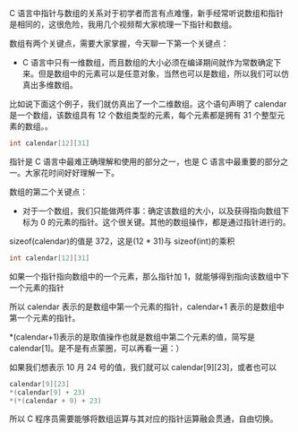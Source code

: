 C 语言中指针与数组的关系对于初学者而言有点难懂，新手经常听说数组和指针是相同的，这很危险，我用几个视频帮大家梳理一下指针和数组。

数组有两个关键点，需要大家掌握，今天聊一下第一个关键点：

- C 语言中只有一维数组，而且数组的大小必须在编译期间就作为常数确定下来。但是数组中的元素可以是任意对象，当然也可以是数组，所以我们可以仿真出多维数组。

比如说下面这个例子，我们就仿真出了一个二维数组。这个语句声明了 calendar 是一个数组，该数组具有 12 个数组类型的元素，每个元素都是拥有 31 个整型元素的数组。。

```c
int calendar[12][31]
```

指针是 C 语言中最难正确理解和使用的部分之一，也是 C 语言中最重要的部分之一。大家花时间好好理解一下。

数组的第二个关键点：

- 对于一个数组，我们只能做两件事：确定该数组的大小，以及获得指向数组下标为 0 的元素的指针。这个很关键。其他的数组操作，都是通过指针进行的。

sizeof(calendar)的值是 372，这是(12 \* 31)与 sizeof(int)的乘积

```c
int calendar[12][31]
```

如果一个指针指向数组中的一个元素，那么指针加 1，就能够得到指向该数组中下一个元素的指针

所以 calendar 表示的是数组中第一个元素的指针，calendar+1 表示的是数组中第一个元素的指针。

\*(calendar+1)表示的是取值操作也就是数组中第二个元素的值，简写是 calendar[1]。是不是有点蒙圈，可以再看一遍：）

如果我们想表示 10 月 24 号的值，我们就可以 calendar\[9\][23]，或者也可以

```c
calendar[9][23]
*(calendar[9] + 23)
*(*(calendar + 9) + 23)
```

所以 C 程序员需要能够将数组运算与其对应的指针运算融会贯通，自由切换。
